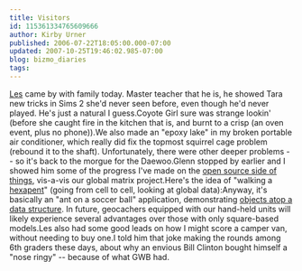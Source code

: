 ```yaml
---
title: Visitors
id: 115361334765609666
author: Kirby Urner
published: 2006-07-22T18:05:00.000-07:00
updated: 2007-10-25T19:46:02.985-07:00
blog: bizmo_diaries
tags: 
---
```


[Les](http://mail.python.org/pipermail/edu-sig/2004-December/004187.html) came by with family today.  Master teacher that he is, he showed Tara new tricks in Sims 2 she'd never seen before, even though he'd never played.  He's just a natural I guess.Coyote Girl sure was strange lookin' (before she caught fire in the kitchen that is, and burnt to a crisp (an oven event, plus no phone)).We also made an "epoxy lake" in my broken portable air conditioner, which really did fix the topmost squirrel cage problem (rebound it to the shaft).  Unfortunately, there were other deeper problems -- so it's back to the morgue for the Daewoo.Glenn stopped by earlier and I showed him some of the progress I've made on the [open source side of things](http://mail.python.org/pipermail/edu-sig/2006-July/006747.html), vis-a-vis our global matrix project.Here's the idea of "walking a [hexapent](http://controlroom.blogspot.com/2006/07/hexapent.html)" (going from cell to cell, looking at global data):[](https://blogger.googleusercontent.com/img/b/R29vZ2xl/AVvXsEg8rnrIgaGQfCFFubQmtvfJDKyKBVF6HV4tAeQHJTGttl1HMd68kIEFjSEhhPeFT55-ksGCbn0ijrPH0BrZEMyFDPWCEbteelbocKzXZfa_RL3KTMTn9OYGMG-nq5OQWlP2wH01/s1600-h/scroll.png)Anyway, it's basically an "ant on a soccer ball" application, demonstrating [objects atop a data structure](http://www.4dsolutions.net/ocn/hexapent.html).  In future, geocachers equipped with our hand-held units will likely experience several advantages over those with only square-based models.Les also had some good leads on how I might score a camper van, without needing to buy one.I told him that joke making the rounds among 6th graders these days, about why an envious Bill Clinton bought himself a "nose ringy" -- because of what GWB had.